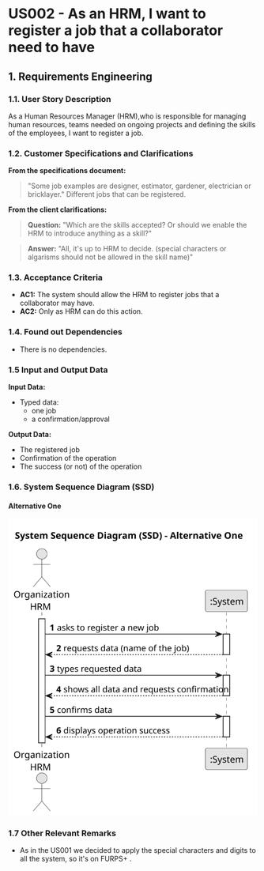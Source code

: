# US002 - As an HRM, I want to register a job that a collaborator need to have


## 1. Requirements Engineering

### 1.1. User Story Description

As a Human Resources Manager (HRM),who is responsible for managing human resources, teams needed on ongoing projects and defining the skills of the employees, I want to register a job.
### 1.2. Customer Specifications and Clarifications 

**From the specifications document:**

>   "Some job examples are designer, estimator, gardener, electrician or bricklayer." Different jobs that can be registered.

**From the client clarifications:**

> **Question:** "Which are the skills accepted? Or should we enable the HRM to introduce anything as a skill?"

>
> **Answer:** "All, it's up to HRM to decide. (special characters or algarisms should not be allowed in the skill name)"

### 1.3. Acceptance Criteria

* **AC1:** The system should allow the HRM to register jobs that a collaborator may have.
* **AC2:** Only as HRM can do this action.

### 1.4. Found out Dependencies

* There is no dependencies.

### 1.5 Input and Output Data

**Input Data:**

* Typed data: 
  * one job
  * a confirmation/approval

**Output Data:**

* The registered job
* Confirmation of the operation
* The success (or not) of the operation

### 1.6. System Sequence Diagram (SSD)

#### Alternative One

![System Sequence Diagram - Alternative One](svg/us002-system-sequence-diagram-alternative-one-System_Sequence_Diagram__SSD____Alternative_One.svg)

### 1.7 Other Relevant Remarks

* As in the US001 we decided to apply the special characters and digits to all the system, so it's on FURPS+ .